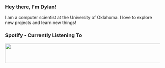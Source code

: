 ### Hey there, I'm Dylan!

I am a computer scientist at the University of Oklahoma. I love to explore new projects and learn new things!

### Spotify - Currently Listening To
<a href="https://dylanzeml.in/"><img src="https://dylanzeml.in/api/v1/github/playing" width="540" height="64"></a>
